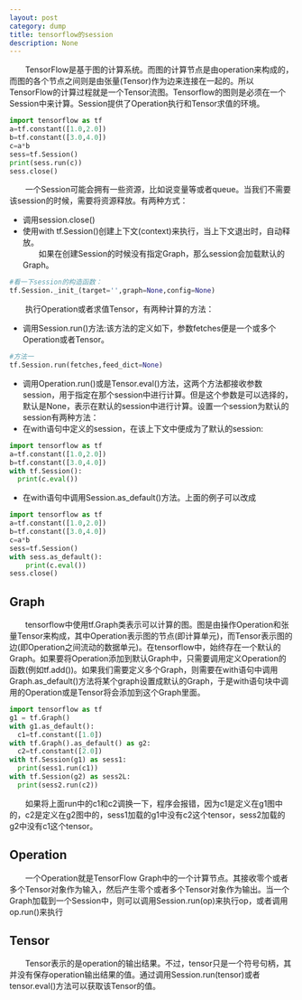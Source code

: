 ```yaml
---
layout: post
category: dump
title: tensorflow的session
description: None
---
```


　　TensorFlow是基于图的计算系统。而图的计算节点是由operation来构成的，而图的各个节点之间则是由张量(Tensor)作为边来连接在一起的。所以TensorFlow的计算过程就是一个Tensor流图。Tensorflow的图则是必须在一个Session中来计算。Session提供了Operation执行和Tensor求值的环境。

```python
import tensorflow as tf
a=tf.constant([1.0,2.0])
b=tf.constant([3.0,4.0])
c=a*b
sess=tf.Session()
print(sess.run(c))
sess.close()
```

　　一个Session可能会拥有一些资源，比如说变量等或者queue。当我们不需要该session的时候，需要将资源释放。有两种方式：
- 调用session.close()
- 使用with tf.Session()创建上下文(context)来执行，当上下文退出时，自动释放。<br>
　　如果在创建Session的时候没有指定Graph，那么session会加载默认的Graph。<br>

```python
#看一下session的构造函数：
tf.Session._init_(target='',graph=None,config=None)
```
　　执行Operation或者求值Tensor，有两种计算的方法：
- 调用Session.run()方法:该方法的定义如下，参数fetches便是一个或多个Operation或者Tensor。

```python
#方法一
tf.Session.run(fetches,feed_dict=None)
```

- 调用Operation.run()或是Tensor.eval()方法，这两个方法都接收参数session，用于指定在那个session中进行计算。但是这个参数是可以选择的，默认是None，表示在默认的session中进行计算。设置一个session为默认的session有两种方法：
- 在with语句中定义的session，在该上下文中便成为了默认的session:

```python
import tensorflow as tf
a=tf.constant([1.0,2.0])
b=tf.constant([3.0,4.0])
with tf.Session():
  print(c.eval())
```

- 在with语句中调用Session.as_default()方法。上面的例子可以改成

```python
import tensorflow as tf
a=tf.constant([1.0,2.0])
b=tf.constant([3.0,4.0])
c=a*b
sess=tf.Session()
with sess.as_default():
    print(c.eval())
sess.close()
```

## Graph
　　tensorflow中使用tf.Graph类表示可以计算的图。图是由操作Operation和张量Tensor来构成，其中Operation表示图的节点(即计算单元)，而Tensor表示图的边(即Operation之间流动的数据单元)。在tensorflow中，始终存在一个默认的Graph。如果要将Operation添加到默认Graph中，只需要调用定义Operation的函数(例如tf.add())。如果我们需要定义多个Graph，则需要在with语句中调用Graph.as_default()方法将某个graph设置成默认的Graph，于是with语句块中调用的Operation或是Tensor将会添加到这个Graph里面。

```python
import tensorflow as tf
g1 = tf.Graph()
with g1.as_default():
  c1=tf.constant([1.0])
with tf.Graph().as_default() as g2:
  c2=tf.constant([2.0])
with tf.Session(g1) as sess1:
  print(sess1.run(c1))
with tf.Session(g2) as sess2L:
  print(sess2.run(c2))
```

　　如果将上面run中的c1和c2调换一下，程序会报错，因为c1是定义在g1图中的，c2是定义在g2图中的，sess1加载的g1中没有c2这个tensor，sess2加载的g2中没有c1这个tensor。

## Operation
　　一个Operation就是TensorFlow Graph中的一个计算节点。其接收零个或者多个Tensor对象作为输入，然后产生零个或者多个Tensor对象作为输出。当一个Graph加载到一个Session中，则可以调用Session.run(op)来执行op，或者调用op.run()来执行

## Tensor
　　Tensor表示的是operation的输出结果。不过，tensor只是一个符号句柄，其并没有保存operation输出结果的值。通过调用Session.run(tensor)或者tensor.eval()方法可以获取该Tensor的值。
